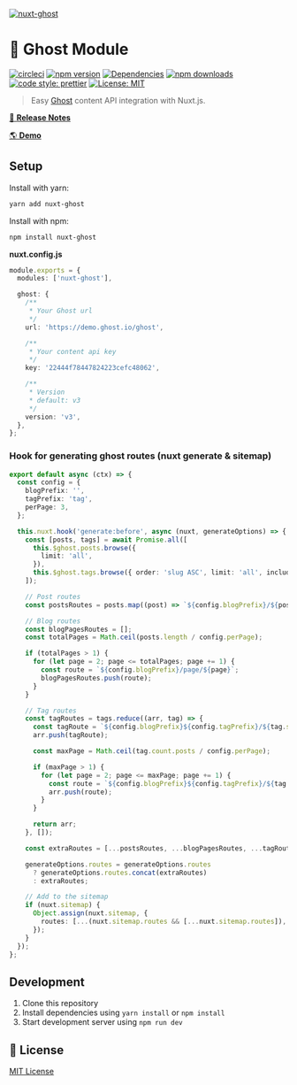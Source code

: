 [![nuxt-ghost](https://nuxt-ghost.vercel.app/preview.png)](https://nuxt-ghost.vercel.app)

# 👻 Ghost Module

[![circleci][circleci-src]][circleci-href]
[![npm version][npm-version-src]][npm-version-href]
[![Dependencies][david-dm-src]][david-dm-href]
[![npm downloads][npm-downloads-src]][npm-downloads-href]
[![code style: prettier](https://img.shields.io/badge/code_style-prettier-1a2b34.svg?style=flat-square)](https://prettier.io)
[![License: MIT](https://img.shields.io/badge/License-MIT-black.svg?style=flat-square)](https://opensource.org/licenses/MIT)

> Easy <a href="https://ghost.org/docs/api/v3/javascript/content/">Ghost</a> content API integration with Nuxt.js.

[📖 **Release Notes**](./CHANGELOG.md)

[🌎 **Demo**](https://nuxt-ghost.netlify.com)

## Setup

Install with yarn:

```bash
yarn add nuxt-ghost
```

Install with npm:

```bash
npm install nuxt-ghost
```

**nuxt.config.js**

```ts
module.exports = {
  modules: ['nuxt-ghost'],

  ghost: {
    /**
     * Your Ghost url
     */
    url: 'https://demo.ghost.io/ghost',

    /**
     * Your content api key
     */
    key: '22444f78447824223cefc48062',

    /**
     * Version
     * default: v3
     */
    version: 'v3',
  },
};
```

### Hook for generating ghost routes (nuxt generate & sitemap)

```ts
export default async (ctx) => {
  const config = {
    blogPrefix: '',
    tagPrefix: 'tag',
    perPage: 3,
  };

  this.nuxt.hook('generate:before', async (nuxt, generateOptions) => {
    const [posts, tags] = await Promise.all([
      this.$ghost.posts.browse({
        limit: 'all',
      }),
      this.$ghost.tags.browse({ order: 'slug ASC', limit: 'all', include: 'count.posts' }),
    ]);

    // Post routes
    const postsRoutes = posts.map((post) => `${config.blogPrefix}/${post.slug}`);

    // Blog routes
    const blogPagesRoutes = [];
    const totalPages = Math.ceil(posts.length / config.perPage);

    if (totalPages > 1) {
      for (let page = 2; page <= totalPages; page += 1) {
        const route = `${config.blogPrefix}/page/${page}`;
        blogPagesRoutes.push(route);
      }
    }

    // Tag routes
    const tagRoutes = tags.reduce((arr, tag) => {
      const tagRoute = `${config.blogPrefix}${config.tagPrefix}/${tag.slug}`;
      arr.push(tagRoute);

      const maxPage = Math.ceil(tag.count.posts / config.perPage);

      if (maxPage > 1) {
        for (let page = 2; page <= maxPage; page += 1) {
          const route = `${config.blogPrefix}${config.tagPrefix}/${tag.slug}/page/${page}`;
          arr.push(route);
        }
      }

      return arr;
    }, []);

    const extraRoutes = [...postsRoutes, ...blogPagesRoutes, ...tagRoutes];

    generateOptions.routes = generateOptions.routes
      ? generateOptions.routes.concat(extraRoutes)
      : extraRoutes;

    // Add to the sitemap
    if (nuxt.sitemap) {
      Object.assign(nuxt.sitemap, {
        routes: [...(nuxt.sitemap.routes && [...nuxt.sitemap.routes]), ...extraRoutes],
      });
    }
  });
};
```

## Development

1. Clone this repository
2. Install dependencies using `yarn install` or `npm install`
3. Start development server using `npm run dev`

## 📑 License

[MIT License](./LICENSE)

<!-- Badges -->

[circleci-src]: https://circleci.com/gh/Gomah/nuxt-ghost.svg?style=shield
[circleci-href]: https://circleci.com/gh/Gomah/nuxt-ghost
[npm-version-src]: https://img.shields.io/npm/dt/nuxt-ghost.svg?style=flat-square
[npm-version-href]: https://npmjs.com/package/nuxt-ghost
[npm-downloads-src]: https://img.shields.io/npm/v/nuxt-ghost/latest.svg?style=flat-square
[npm-downloads-href]: https://npmjs.com/package/nuxt-ghost
[david-dm-src]: https://david-dm.org/gomah/nuxt-ghost/status.svg?style=flat-square
[david-dm-href]: https://david-dm.org/gomah/nuxt-ghost
